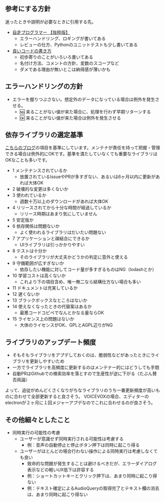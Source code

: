 ## 参考にする方針

迷ったときや説明が必要なときに引用する先。

* [自走プログラマー 【抜粋版】](https://jisou-programmer.beproud.jp/index.html)
  * エラーハンドリング、ロギングが書いてある
  * レビューの仕方、Pythonのユニットテストも少し書いてある
* [良いコードの書き方](https://qiita.com/alt_yamamoto/items/25eda376e6b947208996)
  * 初歩寄りのことがいろいろ書いてある
  * 名付け方法、コメントの方針、変数のスコープなど
  * ダメである理由が無いとこは納得感が薄いかも

## エラーハンドリングの方針

* エラーを握りつぶさない。想定外のデータになっている場合は例外を発生させる。
  * 🆖 来ることがない値が来た場合に、処理を行わず早期リターンする
  * 🆗 来ることがない値が来た場合は例外を発生させる

## 依存ライブラリの選定基準

[こちらのブログ](https://applis.io/posts/criteria-for-selecting-libraries)の項目を基準にしています。メンテナが責任を持って把握・管理できる場合は例外的にOKです。基準を満たしていなくても重要なライブラリはOKなことも多いです。

* 1 メンテナンスされているか
  * 放置されているIssueやPRが多すぎない、あるいは6ヶ月以内に更新があれば大体OK
* 2 破壊的な変更は多くないか
* 3 使われているか
  * 週数十万以上のダウンロードがあれば大体OK
* 4 リリースされてから十分な時間が経過しているか
  * リリース時期はあまり気にしていません
* 5 安定版か
* 6 依存関係は問題ないか
  * よく使われるライブラリはだいたい問題ない
* 7 アプリケーションと疎結合にできるか
  * UIライブラリは引っかかりやすい
* 8 テストは十分か
  * そのライブラリが大丈夫かどうかの判定に意外と使える
* 9 守備範囲が広すぎないか
  * 依存したい機能に対してコード量が多すぎるものはNG（lodashとか）
* 10 学習コストは高くないか
  * これより下の項目含め、唯一無二なら結構仕方ない場合も多い
* 11 ドキュメントは充実しているか
* 12 遅くないか
* 13 ブラックボックスなところはないか
* 14 使えなくなったときの代替案はあるか
  * 最悪コードコピペでなんとかなる量ならOK
* 15 ライセンス上の問題はないか
  * 大体のライセンスがOK、GPLとAGPL辺りがNG

## ライブラリのアップデート頻度

* そもそもライブラリをアプデしておくのは、脆弱性などがあったときにライブラリを更新しやすいため
* 一方でライブラリを高頻度に更新するのはメンテナー的にはどうしても手間
* 自動PRはGithubでの検索効率を落とすので生産性が逆に下がる（たぶん賛否両論）

よって、追従がめんどくさくなりがちなライブラリのうち一番更新頻度が高いものに合わせて全部更新すると良さそう。
VOICEVOXの場合、エディターのelectronが２ヶ月に１回メジャーアプデなのでこれに合わせるのが良さそう。

## その他細々としたこと

* 同時実行の可能性の考慮
  * ユーザーが意識せず同時実行される可能性は考慮する
    * 例：音声の自動停止と停止ボタン押下は同時に起こり得る
  * ユーザーがほとんどの場合行わない操作による同時実行は考慮しなくても良い
    * 致命的な問題が発生することは避けるべきだが、エラーダイアログ表示などの軽いUX低下は許容する
    * 例：ショートカットキーとクリック押下は、あまり同時に起こり得ない
    * 例：テキスト確定によるAudioQueryの取得完了とテキスト欄の消去は、あまり同時に起こり得ない
